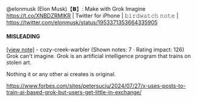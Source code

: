 @elonmusk (Elon Musk)【𝗕】: Make with Grok Imagine https://t.co/XNBDZRMlKR | Twitter for iPhone | 𝚋𝚒𝚛𝚍𝚠𝚊𝚝𝚌𝚑 𝚗𝚘𝚝𝚎 | https://twitter.com/elonmusk/status/1953371353664335905

#### MISLEADING

[[view note]](https://x.com/i/birdwatch/n/1953582864022331835) - cozy-creek-warbler (Shown notes: 7 · Rating impact: 126)\
Grok can't imagine. Grok is an artificial intelligence program that trains on stolen art.

Nothing it or any other ai creates is original.

https://www.forbes.com/sites/petersuciu/2024/07/27/x-uses-posts-to-train-ai-based-grok-but-users-get-little-in-exchange/
